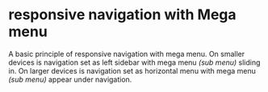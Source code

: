 # responsive navigation with Mega menu

A basic principle of responsive navigation with mega menu. On smaller devices is navigation set as left sidebar with mega menu _(sub menu)_ sliding in. On larger devices is navigation set as horizontal menu with mega menu _(sub menu)_ appear under navigation.
